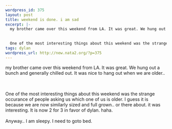```yaml
--- 
wordpress_id: 375
layout: post
title: weekend is done. i am sad
excerpt: |-
  my brother came over this weekend from LA. It was great. We hung out a bunch and generally chilled out. It was nice to hang out when we are older.. 
  
  
  One of the most interesting things about this weekend was the strange occurance of people asking us which one of us is older. I guess it is because we are now similarly sized and full grown.. or there about.  it was interesting. It is ...
tags: dylan
wordpress_url: http://new.nata2.org/?p=375
---
```

my brother came over this weekend from LA. It was great. We hung out a bunch and generally chilled out. It was nice to hang out when we are older.. 

<br/><br/>
One of the most interesting things about this weekend was the strange occurance of people asking us which one of us is older. I guess it is because we are now similarly sized and full grown.. or there about.  it was interesting. It is now 2 for 3 in favor of dylan. haha. 
<br/><br/>
Anyway.. I am sleepy. I need to goto bed. 

